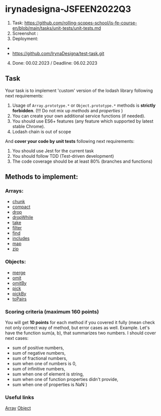 # irynadesigna-JSFEEN2022Q3

1. Task: https://github.com/rolling-scopes-school/js-fe-course-en/blob/main/tasks/unit-tests/unit-tests.md
2. Screenshot :
![]()
3. Deployment: 
- 
- https://github.com/IrynaDesigna/test-task.git
4. Done: 00.02.2023 / Deadline: 06.02.2023

## Task
Your task is to implement 'custom' version of the lodash library following next requirements:
1. Usage of `Array.prototype.*` or `Object.prototype.*` methods is **strictly forbidden**. (!!! Do not mix up *methods* and *properties* )
2. You can create your own additional service functions (if needed).
3. You should use ES6+ features (any feature which supported by latest stable Chrome).
4. Lodash chain is out of scope

And **cover your code by unit tests** following next requirements:
1. You should use Jest for the current task
2. You should follow TDD (Test-driven development)
3. The code coverage should be at least 80% (branches and functions)

## Methods to implement:
### Arrays:
* [chunk](https://lodash.com/docs/4.17.11#chunk)
* [compact](https://lodash.com/docs/4.17.11#compact)
* [drop](https://lodash.com/docs/4.17.11#drop)
* [dropWhile](https://lodash.com/docs/4.17.11#dropWhile)
* [take](https://lodash.com/docs/4.17.11#take)
* [filter](https://lodash.com/docs/4.17.11#filter)
* [find](https://lodash.com/docs/4.17.11#find)
* [includes](https://lodash.com/docs/4.17.11#includes)
* [map](https://lodash.com/docs/4.17.11#map)
* [zip](https://lodash.com/docs/4.17.11#zip)

### Objects:
* [merge](https://lodash.com/docs/4.17.11#merge)
* [omit](https://lodash.com/docs/4.17.11#omit)
* [omitBy](https://lodash.com/docs/4.17.11#omitBy)
* [pick](https://lodash.com/docs/4.17.11#pick)
* [pickBy](https://lodash.com/docs/4.17.11#pickBy)
* [toPairs](https://lodash.com/docs/4.17.11#toPairs)

### Scoring criteria (maximum 160 points)
You will get **10 points** for each method if you covered it fully (mean check not only correct way of method, but error cases as well. 
Example. Let's have the function sum(a, b), that summarizes two numbers. 
I should cover next cases: 
 * sum of positive numbers, 
 * sum of negative numbers, 
 * sum of fractional numbers, 
 * sum when one of numbers is 0, 
 * sum of infinitive numbers, 
 * sum when one of element is string, 
 * sum when one of function properties didn't provide, 
 * sum when one of properties is NaN
)

### Useful links
[Array](https://developer.mozilla.org/en-US/docs/Web/JavaScript/Reference/Global_Objects/Array)
[Object](https://developer.mozilla.org/en-US/docs/Web/JavaScript/Reference/Global_Objects/Object)
